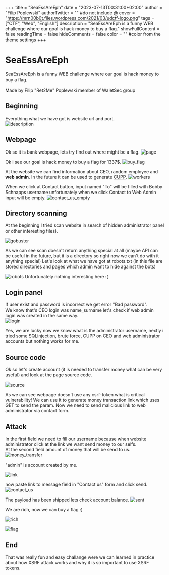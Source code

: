 +++
title = "SeaEssAreEph"
date = "2023-07-13T00:31:00+02:00"
author = "Filip Poplewski"
authorTwitter = "" #do not include @
cover = "https://mrn00b0t.files.wordpress.com/2021/03/udctf-logo.png"
tags = ["CTF", "Web", "English"]
description = "SeaEssAreEph is a funny WEB challenge where our goal is hack money to buy a flag."
showFullContent = false
readingTime = false
hideComments = false
color = "" #color from the theme settings
+++


# SeaEssAreEph
SeaEssAreEph is a funny WEB challenge where our goal is hack money to buy a flag.</br></br>Made by Filip "Ret2Me" Poplewski member of WaletSec group
</br>
   

## Beginning
Everything what we have got is website url and port.  
![description](/UDCTF/description.png)
    
   
## Webpage 
Ok so it is bank webpage, lets try find out where  might be a flag.
![page](/UDCTF/page.png)
   
   
Ok i see our goal is hack money to buy a flag for 1337$. 
![buy_flag](/UDCTF/buy_flag.png)
   
   
   
At the website we can find information about CEO, random employee and <b>web admin</b>. In the future it can be used to generate <a href="https://github.com/Mebus/cupp">CUPP</a>.
![workers](/UDCTF/workers.png)
   
   
When we click at Contact button, input named "To" will be filled with Bobby Schnapps username unfortunately when we click Contact to Web Admin input will be empty. 
![contact_us_empty](/UDCTF/contact_us_empty.png)

## Directory scanning
At the beginning I tried scan website in search of hidden administrator panel or other interesting files).
  

![gobuster](/UDCTF/gobuster.png)


As we can see scan doesn't return anything special at all (maybe API can be useful in the future, but it is a directory so right now we can't do with it anything special)
Let's look at what we have got at robots.txt (in this file are stored directories and pages which admin want to hide against the bots)

![robots](/UDCTF/robots.png)
Unfortunately nothing interesting here :(
   
  
   
## Login panel
If user exist and password is incorrect we get error "Bad password".</br>We know that's CEO login was name_surname let's check if web admin login was created in the same way.  
![login](/UDCTF/login.png)
   
   
Yes, we are lucky now we know what is the administrator username, nextly i tried some SQLinjection, brute force, CUPP on CEO and web administrator accounts but nothing works for me.   
   
   
## Source code
Ok so let's create account (it is needed to transfer money what can be very useful) and look at the page source code.

![source](/UDCTF/source.jpg)
   

As we can see webpage doesn't use any csrf-token what is critical vulnerability! We can use it to generate money transaction link which uses GET to send the param. Now we need to send malicious link to web administrator via contact form. 
  
  
## Attack
In the first field we need to fill our username because when website administrator click at the link we want send money to our selfs.</br>At the second field amount of money that will be send to us.
![money_transfer](/UDCTF/money_transfer.png)


"admin" is account created by me. 

![link](/UDCTF/link.png "link")

   
now paste link to message field in "Contact us" form and click send. 
![contact_us](/UDCTF/contact_us.png "contact_us")
    
   
The payload has been shipped lets check account balance.
![sent](/UDCTF/sent.png "sent")
  
  
We are rich, now we can buy a flag :)

![rich](/UDCTF/rich.png "rich")
  
  
  
![flag](/UDCTF/flag.png "flag")
   
   
## End
That was really fun and easy challange were we can learned in practice about how XSRF attack works and why it is so important to use XSRF tokens.
